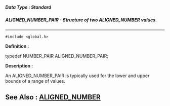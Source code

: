 ##### Data Type : Standard
##### ALIGNED_NUMBER_PAIR - Structure of two ALIGNED_NUMBER values.
---
```
#include <global.h>
```

**Definition :**

typedef NUMBER_PAIR ALIGNED_NUMBER_PAIR;

**Description :**

An ALIGNED_NUMBER_PAIR is typically used for the lower and upper bounds of a range of values.


**See Also :**
[ALIGNED_NUMBER](/domino-c-api-docs/reference/Data/ALIGNED_NUMBER)
---
